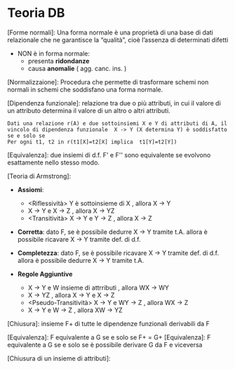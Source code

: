 # Teoria DB

[Forme normali]: Una forma normale è una proprietà di una base di dati relazionale che ne garantisce la “qualità”, cioè l’assenza di determinati difetti
  + NON è in forma normale:
    - presenta **ridondanze**
    - causa **anomalie** ( agg. canc. ins. )

[Normalizzaione]: Procedura che permette di trasformare schemi non normali in schemi che soddisfano una forma normale.

[Dipendenza funzionale]: relazione tra due o più attributi, in cui il valore di un attributo determina il valore di un altro o altri attributi.

    Dati una relazione r(A) e due sottoinsiemi X e Y di attributi di A, il vincolo di dipendenza funzionale  X -> Y (X determina Y) è soddisfatto se e solo se
    Per ogni t1, t2 in r(t1[X]=t2[X] implica  t1[Y]=t2[Y])

[Equivalenza]: due insiemi di d.f. F' e F'' sono equivalente se evolvono esattamente nello stesso modo.

[Teoria di Armstrong]:
+ **Assiomi**:
    - <Riflessività>    Y è sottoinsieme di X   , allora X -> Y
    - <Unione>          X -> Y e X -> Z         , allora X -> YZ
    - <Transitività>    X -> Y e Y -> Z         , allora X -> Z

+ **Corretta**:
    dato F, se è possibile dedurre  X -> Y tramite t.A.
        allora è possibile ricavare X -> Y tramite def. di d.f.

+ **Completezza**:
    dato F, se è possibile ricavare X -> Y tramite def. di d.f.
        allora è possibile dedurre  X -> Y tramite t.A.

+ **Regole Aggiuntive**
    - <Espansione>              X -> Y e W insieme di attrributi    , allora WX -> WY
    - <Decomposizione>          X -> YZ                             , allora X -> Y e X -> Z
    - <Pseudo-Transitività>     X -> Y e WY -> Z                    , allora WX -> Z
    - <Prodotto>                X -> Y e W -> Z                     , allora XW -> YZ

[Chiusura]: insieme F+ di tutte le dipendenze funzionali derivabili da F

[Equivalenza]: F equivalente a G se e solo se F+ = G+
[Equivalenza]: F equivalente a G se e solo se è possibile derivare G da F e viceversa

[Chiusura di un insieme di attributi]:
























